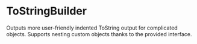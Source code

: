 # ToStringBuilder
Outputs more user-friendly indented ToString output for complicated objects.
Supports nesting custom objects thanks to the provided interface.
